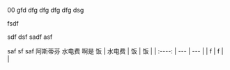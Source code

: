 00
gfd
dfg
dfg
dfg
dfg
dsg

fsdf

sdf
dsf
sadf
asf

saf
sf
saf
阿斯蒂芬
水电费
啊是
饭
| 水电费 | 饭  | 饭  |
| :----: | --- | --- |
|   f    | f   |     |
